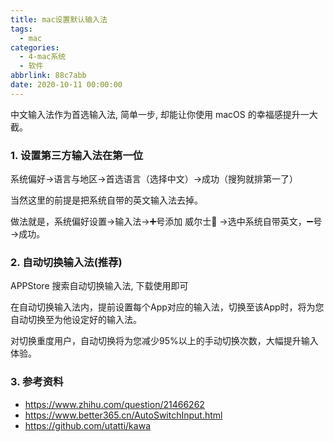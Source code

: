 ```yaml
---
title: mac设置默认输入法
tags:
  - mac
categories:
  - 4-mac系统
  - 软件
abbrlink: 88c7abb
date: 2020-10-11 00:00:00
---
```


中文输入法作为首选输入法, 简单一步, 却能让你使用 macOS 的幸福感提升一大截。

<!-- more -->

### 1. 设置第三方输入法在第一位

系统偏好→语言与地区→首选语言（选择中文）→成功（搜狗就排第一了）

当然这里的前提是把系统自带的英文输入法去掉。

做法就是，系统偏好设置→输入法→➕号添加 威尔士🏴󠁧󠁢󠁷󠁬󠁳󠁿 →选中系统自带英文，➖号→成功。



### 2. 自动切换输入法(推荐)

APPStore 搜索自动切换输入法, 下载使用即可

在自动切换输入法内，提前设置每个App对应的输入法，切换至该App时，将为您自动切换至为他设定好的输入法。

对切换重度用户，自动切换将为您减少95%以上的手动切换次数，大幅提升输入体验。



### 3. 参考资料

+ https://www.zhihu.com/question/21466262
+ https://www.better365.cn/AutoSwitchInput.html
+ https://github.com/utatti/kawa

